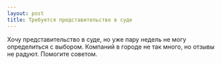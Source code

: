 ```yaml
---
layout: post 
title: Требуется представительство в суде 
--- 
```

Хочу представительство в суде, но уже пару недель не могу определиться с выбором. Компаний в городе не так много, но отзывы не радуют. Помогите советом.